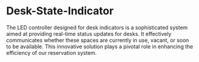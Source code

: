 # Desk-State-Indicator

The LED controller designed for desk indicators is a sophisticated system aimed at providing real-time status updates for desks. It effectively communicates whether these spaces are currently in use, vacant, or soon to be available. This innovative solution plays a pivotal role in enhancing the efficiency of our reservation system.

